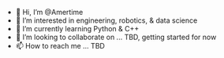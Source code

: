 - 👋 Hi, I’m @Amertime
- 👀 I’m interested in engineering, robotics, & data science
- 🌱 I’m currently learning Python & C++
- 💞️ I’m looking to collaborate on ... TBD, getting started for now
- 📫 How to reach me ... TBD

<!---
Amertime/Amertime is a ✨ special ✨ repository because its `README.md` (this file) appears on your GitHub profile.
You can click the Preview link to take a look at your changes.
--->
